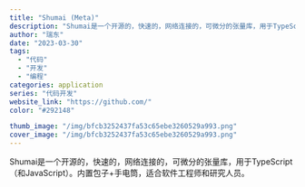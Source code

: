 ```yaml
---
title: "Shumai (Meta)"
description: "Shumai是一个开源的，快速的，网络连接的，可微分的张量库，用于TypeScript（和JavaScript）。内置包"
author: "瑞东"
date: "2023-03-30"
tags:
  - "代码"
  - "开发"
  - "编程"
categories: application
series: "代码开发"
website_link: "https://github.com/"
color: "#292148"

thumb_image: "/img/bfcb3252437fa53c65ebe3260529a993.png"
cover_image: "/img/bfcb3252437fa53c65ebe3260529a993.png"
---
```


Shumai是一个开源的，快速的，网络连接的，可微分的张量库，用于TypeScript（和JavaScript）。内置包子+手电筒，适合软件工程师和研究人员。
